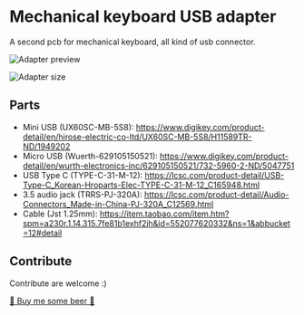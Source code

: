 # Mechanical keyboard USB adapter
A second pcb for mechanical keyboard, all kind of usb connector.

![Adapter preview](https://i.imgur.com/EY8viZ9.png)


![Adapter size](https://i.imgur.com/XDYlZcD.jpg)


## Parts

- Mini USB (UX60SC-MB-5S8): https://www.digikey.com/product-detail/en/hirose-electric-co-ltd/UX60SC-MB-5S8/H11589TR-ND/1949202
- Micro USB (Wuerth-629105150521): https://www.digikey.com/product-detail/en/wurth-electronics-inc/629105150521/732-5960-2-ND/5047751
- USB Type C (TYPE-C-31-M-12): https://lcsc.com/product-detail/USB-Type-C_Korean-Hroparts-Elec-TYPE-C-31-M-12_C165948.html
- 3.5 audio jack (TRRS-PJ-320A): https://lcsc.com/product-detail/Audio-Connectors_Made-in-China-PJ-320A_C12569.html
- Cable (Jst 1.25mm): https://item.taobao.com/item.htm?spm=a230r.1.14.315.7fe81b1exhf2jh&id=552077620332&ns=1&abbucket=12#detail


## Contribute

Contribute are welcome :)

[🍺 Buy me some beer 🍺](https://paypal.me/Keysekai) 
